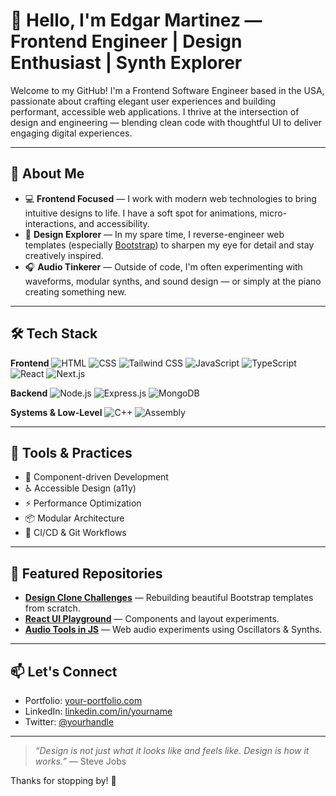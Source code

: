 # 👋 Hello, I'm Edgar Martinez  — Frontend Engineer | Design Enthusiast | Synth Explorer

Welcome to my GitHub! I'm a Frontend Software Engineer based in the USA, passionate about crafting elegant user experiences and building performant, accessible web applications. I thrive at the intersection of design and engineering — blending clean code with thoughtful UI to deliver engaging digital experiences.

---

## 🎯 About Me

- 💻 **Frontend Focused** — I work with modern web technologies to bring intuitive designs to life. I have a soft spot for animations, micro-interactions, and accessibility.
- 🎨 **Design Explorer** — In my spare time, I reverse-engineer web templates (especially [Bootstrap](https://getbootstrap.com/)) to sharpen my eye for detail and stay creatively inspired.
- 🎧 **Audio Tinkerer** — Outside of code, I'm often experimenting with waveforms, modular synths, and sound design — or simply at the piano creating something new.

---

## 🛠️ Tech Stack

**Frontend**
![HTML](https://img.shields.io/badge/HTML5-E34F26?style=for-the-badge&logo=html5&logoColor=white)
![CSS](https://img.shields.io/badge/CSS3-1572B6?style=for-the-badge&logo=css3&logoColor=white)
![Tailwind CSS](https://img.shields.io/badge/Tailwind%20CSS-38B2AC?style=for-the-badge&logo=tailwind-css&logoColor=white)
![JavaScript](https://img.shields.io/badge/JavaScript-F7DF1E?style=for-the-badge&logo=javascript&logoColor=black)
![TypeScript](https://img.shields.io/badge/TypeScript-3178C6?style=for-the-badge&logo=typescript&logoColor=white)
![React](https://img.shields.io/badge/React-61DAFB?style=for-the-badge&logo=react&logoColor=black)
![Next.js](https://img.shields.io/badge/Next.js-000000?style=for-the-badge&logo=next.js&logoColor=white)

**Backend**
![Node.js](https://img.shields.io/badge/Node.js-339933?style=for-the-badge&logo=node.js&logoColor=white)
![Express.js](https://img.shields.io/badge/Express.js-000000?style=for-the-badge&logo=express&logoColor=white)
![MongoDB](https://img.shields.io/badge/MongoDB-47A248?style=for-the-badge&logo=mongodb&logoColor=white)

**Systems & Low-Level**
![C++](https://img.shields.io/badge/C++-00599C?style=for-the-badge&logo=c%2B%2B&logoColor=white)
![Assembly](https://img.shields.io/badge/Assembly-555555?style=for-the-badge&logo=assemblyscript&logoColor=white)

---

## 🔧 Tools & Practices

- 🧪 Component-driven Development
- ♿ Accessible Design (a11y)
- ⚡ Performance Optimization
- 📦 Modular Architecture
- 🔁 CI/CD & Git Workflows

---

## 📁 Featured Repositories

- **[Design Clone Challenges](#)** — Rebuilding beautiful Bootstrap templates from scratch.
- **[React UI Playground](#)** — Components and layout experiments.
- **[Audio Tools in JS](#)** — Web audio experiments using Oscillators & Synths.

---

## 📫 Let's Connect

- Portfolio: [your-portfolio.com](https://your-portfolio.com)
- LinkedIn: [linkedin.com/in/yourname](https://linkedin.com/in/yourname)
- Twitter: [@yourhandle](https://twitter.com/yourhandle)

---

> *“Design is not just what it looks like and feels like. Design is how it works.”* — Steve Jobs

Thanks for stopping by! 🌟
